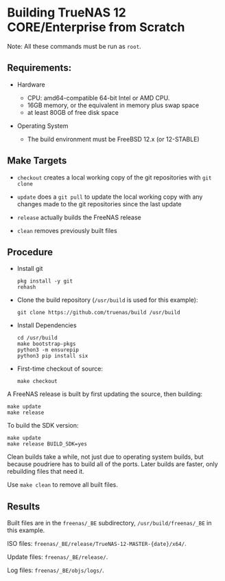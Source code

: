 # Building TrueNAS 12 CORE/Enterprise from Scratch

Note: All these commands must be run as `root`.


## Requirements:

* Hardware

  * CPU: amd64-compatible 64-bit Intel or AMD CPU.
  * 16GB memory, or the equivalent in memory plus swap space
  * at least 80GB of free disk space

* Operating System

  * The build environment must be FreeBSD 12.x (or 12-STABLE)


## Make Targets

* ```checkout``` creates a local working copy of the git repositories with
  ```git clone```

* ```update``` does a ```git pull``` to update the local working copy with
  any changes made to the git repositories since the last update

* ```release``` actually builds the FreeNAS release

* ```clean``` removes previously built files


## Procedure

* Install git
    ```
    pkg install -y git
    rehash
    ```

* Clone the build repository (```/usr/build``` is used for this example):

    ```
    git clone https://github.com/truenas/build /usr/build
    ```

* Install Dependencies

    ```
    cd /usr/build
    make bootstrap-pkgs
    python3 -m ensurepip
    python3 pip install six
    ```


* First-time checkout of source:

    ```
    make checkout
    ```


A FreeNAS release is built by first updating the source, then building:

```
make update
make release
```

To build the SDK version:

```
make update
make release BUILD_SDK=yes
```


Clean builds take a while, not just due to operating system builds, but
because poudriere has to build all of the ports. Later builds are faster,
only rebuilding files that need it.

Use ```make clean``` to remove all built files.


## Results

Built files are in the ```freenas/_BE``` subdirectory,
```/usr/build/freenas/_BE``` in this example.

ISO files: ```freenas/_BE/release/TrueNAS-12-MASTER-{date}/x64/```.

Update files: ```freenas/_BE/release/```.

Log files: ```freenas/_BE/objs/logs/```.

